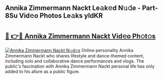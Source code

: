 ## Annika Zimmermann Nackt Le𝚊k𝚎d N𝚞𝚍e - Part-8Su Vid𝚎o Photos Le𝚊ks yldKR

# <h2><a href="http://fbao3yf.evod.top/?m=Annika+Zimmermann+Nackt">🔗 👉🔴 Annika Zimmermann Nackt Vid𝚎o Ph𝚘t𝚘s</a></h2>

[![Annika Zimmermann Nackt N𝚞d𝚎s](https://i.imgur.com/8V9OHl7.gif)](http://fbao3yf.evod.top/?m=Annika+Zimmermann+Nackt)
Online personality Annika Zimmermann Nackt who shares lifestyle and dance-themed content, including solo and collaborative dance performances and vlogs. The public's fascination with Annika Zimmermann Nackt personal life has only added to his allure as a public figure. 
